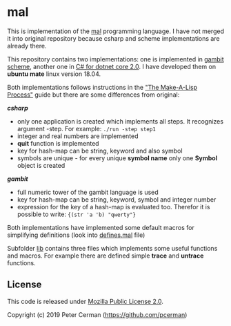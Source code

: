 # mal

This is implementation of the [mal](https://github.com/kanaka/mal) programming language. I have not merged it into original repository because csharp and scheme implementations are already there.

This repository contains two implementations: one is implemented in [gambit scheme](http://gambitscheme.org), another one in [C# for dotnet core 2.0](https://dotnet.microsoft.com). I have developed them on **ubuntu mate** linux version 18.04.

Both implementations follows instructions in the ["The Make-A-Lisp Process"](https://github.com/kanaka/mal/blob/master/process/guide.md) guide but there are some differences from original:

_**csharp**_

* only one application is created which implements all steps. It recognizes argument -step. For example: `./run -step step1`
* integer and real numbers are implemented
* **quit** function is implemented
* key for hash-map can be string, keyword and also symbol
* symbols are unique - for every unique **symbol name** only one **Symbol** object is created

_**gambit**_

* full numeric tower of the gambit language is used
* key for hash-map can be string, keyword, symbol and integer number
* expression for the key of a hash-map is evaluated too. Therefor it is possible to write: `{(str 'a 'b) "qwerty"}`

Both implementations have implemented some default macros for simplifying definitions (look into [defines.mal](https://github.com/pcerman/mal/blob/master/csharp/defines.mal) file)

Subfolder [lib](https://github.com/pcerman/mal/tree/master/lib) contains three files which implements some useful functions and macros. For example there are defined simple **trace** and **untrace** functions.

## License

This code is released under [Mozilla Public License 2.0](https://github.com/pcerman/mal/blob/master/LICENSE).

Copyright (c) 2019 Peter Cerman (<https://github.com/pcerman>)

